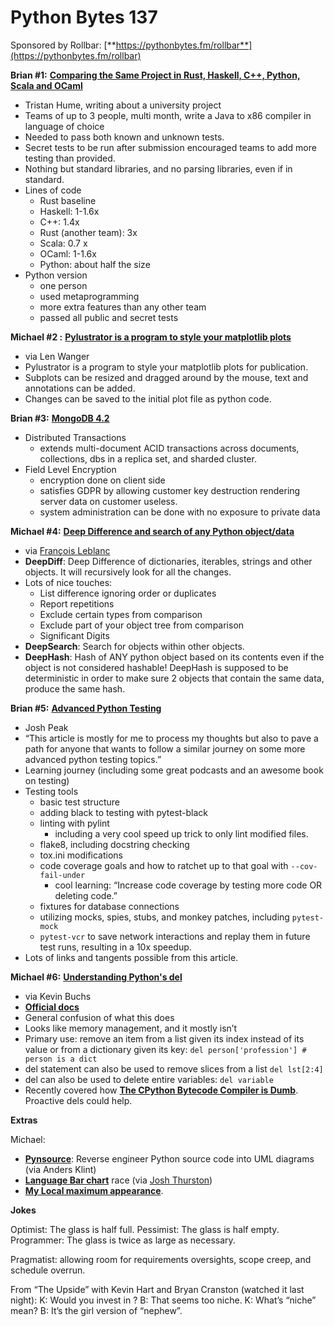 # Python Bytes 137
Sponsored by Rollbar: [**https://pythonbytes.fm/rollbar**](https://pythonbytes.fm/rollbar)

**Brian #1:**  [**Comparing the Same Project in Rust, Haskell, C++, Python, Scala and OCaml**](http://thume.ca/2019/04/29/comparing-compilers-in-rust-haskell-c-and-python/)

- Tristan Hume, writing about a university project
- Teams of up to 3 people, multi month, write a Java to x86 compiler in language of choice
- Needed to pass both known and unknown tests.
- Secret tests to be run after submission encouraged teams to add more testing than provided.
- Nothing but standard libraries, and no parsing libraries, even if in standard.
- Lines of  code
	- Rust baseline
	- Haskell: 1-1.6x 
	- C++: 1.4x
	- Rust (another team): 3x
	- Scala: 0.7 x
	- OCaml: 1-1.6x
	- Python: about half the size
- Python version
	- one person
	- used metaprogramming
	- more extra features than any other team
	- passed all public and secret tests

**Michael #2 :** [**Pylustrator is a program to style your matplotlib plots**](https://pylustrator.readthedocs.io/en/latest/)

- via Len Wanger
- Pylustrator is a program to style your matplotlib plots for publication. 
- Subplots can be resized and dragged around by the mouse, text and annotations can be added. 
- Changes can be saved to the initial plot file as python code.

**Brian #3:**  [**MongoDB 4.2**](https://www.prnewswire.com/news-releases/mongodb-4-2-adds-distributed-transactions-field-level-encryption-updated-kubernetes-operator-and-more-to-the-leading-modern-general-purpose-database-300870262.html) 

- Distributed Transactions
	- extends multi-document ACID transactions across documents, collections, dbs in a replica set, and sharded cluster.
- Field Level Encryption
	- encryption done on client side
	- satisfies GDPR by allowing customer key destruction rendering server data on customer useless.
	- system administration can be done with no exposure to private data

**Michael #4:** [**Deep Difference and search of any Python object/data**](https://github.com/seperman/deepdiff)

- via [François Leblanc](https://twitter.com/leblancfg1)
- **DeepDiff**: Deep Difference of dictionaries, iterables, strings and other objects. It will recursively look for all the changes.
- Lots of nice touches:
	- List difference ignoring order or duplicates
	- Report repetitions
	- Exclude certain types from comparison
	- Exclude part of your object tree from comparison
	- Significant Digits
- **DeepSearch**: Search for objects within other objects.
- **DeepHash**: Hash of ANY python object based on its contents even if the object is not considered hashable! DeepHash is supposed to be deterministic in order to make sure 2 objects that contain the same data, produce the same hash.

**Brian #5:** [**Advanced Python Testing**](https://joshpeak.net/posts/2019-06-18-Advanced-python-testing.html)

- Josh Peak
- “This article is mostly for me to process my thoughts but also to pave a path for anyone that wants to follow a similar journey on some more advanced python testing topics.”
- Learning journey (including some great podcasts and an awesome book on testing)
- Testing tools
	- basic test structure
	- adding black to testing with pytest-black
	- linting with pylint
		- including a very cool speed up trick to only lint modified files.
	- flake8, including docstring checking
	- tox.ini modifications
	- code coverage goals and how to ratchet up to that goal with `--cov-fail-under`
	    - cool learning: “Increase code coverage by testing more code OR deleting code.”
	- fixtures for database connections
	- utilizing mocks, spies, stubs, and monkey patches, including `pytest-mock`
	- `pytest-vcr` to save network interactions and replay them in future test runs, resulting in a 10x speedup.
- Lots of links and tangents possible from this article.

**Michael #6:**  [**Understanding Python's del**](https://www.programiz.com/python-programming/del)

- via Kevin Buchs 
- [**Official docs**](https://docs.python.org/3/tutorial/datastructures.html#the-del-statement)
- General confusion of what this does
- Looks like memory management, and it mostly isn’t
- Primary use: remove an item from a list given its index instead of its value or from a dictionary given its key: `del person['profession'] # person is a dict`  
- del statement can also be used to remove slices from a list `del lst[2:4]`
- del can also be used to delete entire variables: `del variable`
- Recently covered how [**The CPython Bytecode Compiler is Dumb**](https://nullprogram.com/blog/2019/02/24/). Proactive dels could help.

**Extras**

Michael:

-  [**Pynsource**](https://www.pynsource.com/): Reverse engineer Python source code into UML diagrams (via Anders Klint)
- [**Language Bar chart**](https://www.youtube.com/watch?v=cKzP61Gjf00&feature=youtu.be) race (via [Josh Thurston](https://twitter.com/JoshT_Thurston/status/1142432580442234880))
- [**My Local maximum appearance**](http://localmaxradio.com/73).

**Jokes** 

Optimist: The glass is half full. Pessimist: The glass is half empty. Programmer: The glass is twice as large as necessary.

Pragmatist: allowing room for requirements oversights, scope creep, and schedule overrun.

From “The Upside” with Kevin Hart and Bryan Cranston (watched it last night):
K: Would you invest in <business idea>?
B: That seems too niche.
K: What’s “niche” mean?
B: It’s the girl version of “nephew”.
